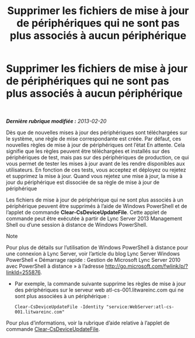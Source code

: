 ﻿---
title: Supprimer les fichiers de mise à jour de périphériques qui ne sont pas plus associés à aucun périphérique
TOCTitle: Supprimer les fichiers de mise à jour de périphériques qui ne sont pas plus associés à aucun périphérique
ms:assetid: ecebbf73-b456-4990-a91d-308b84d39404
ms:mtpsurl: https://technet.microsoft.com/fr-fr/library/JJ994084(v=OCS.15)
ms:contentKeyID: 53095557
ms.date: 05/20/2016
mtps_version: v=OCS.15
ms.translationtype: HT
---

# Supprimer les fichiers de mise à jour de périphériques qui ne sont pas plus associés à aucun périphérique

 

_**Dernière rubrique modifiée :** 2013-02-20_

Dès que de nouvelles mises à jour des périphériques sont téléchargées sur le système, une règle de mise correspondante est créée. Par défaut, ces nouvelles règles de mise à jour de périphériques ont l’état En attente. Cela signifie que les règles peuvent être téléchargées et installés sur des périphériques de test, mais pas sur des périphériques de production, ce qui vous permet de tester les mises à jour avant de les rendre disponibles aux utilisateurs. En fonction de ces tests, vous acceptez et déployez ou rejetez et supprimez la mise à jour. Quand vous rejetez une mise à jour, la mise à jour du périphérique est dissociée de sa règle de mise à jour de périphérique


Les fichiers de mise à jour de périphérique qui ne sont plus associés à un périphérique peuvent être supprimés à l’aide de Windows PowerShell et de l’applet de commande **Clear-CsDeviceUpdateFile**. Cette applet de commande peut être exécutée à partir de Lync Server 2013 Management Shell ou d’une session à distance de Windows PowerShell.

> [!NOTE]  
> Pour plus de détails sur l’utilisation de Windows PowerShell à distance pour une connexion à Lync Server, voir l’article du blog Lync Server Windows PowerShell « Démarrage rapide : Gestion de Microsoft Lync Server 2010 avec PowerShell à distance » à l’adresse <a href="http://go.microsoft.com/fwlink/p/?linkid=255876">http://go.microsoft.com/fwlink/p/?linkId=255876</a>.


  - Par exemple, la commande suivante supprime les règles de mise à jour des périphériques sur le serveur web atl-cs-001.litwareinc.com qui ne sont plus associées à un périphérique :
    
        Clear-CsDeviceUpdateFile -Identity "service:WebServer:atl-cs-001.litwareinc.com"

Pour plus d’informations, voir la rubrique d’aide relative à l’applet de commande [Clear-CsDeviceUpdateFile](https://docs.microsoft.com/en-us/powershell/module/skype/Clear-CsDeviceUpdateFile).

